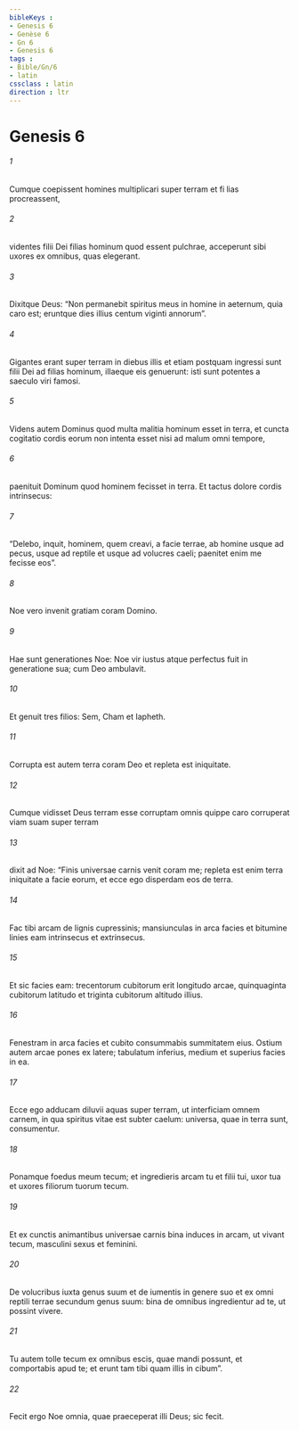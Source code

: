```yaml
---
bibleKeys : 
- Genesis 6
- Genèse 6
- Gn 6
- Genesis 6
tags : 
- Bible/Gn/6
- latin
cssclass : latin
direction : ltr
---
```


# Genesis 6

###### 1
Cumque coepissent homines multiplicari super terram et fi lias procreassent, 
###### 2
videntes filii Dei filias hominum quod essent pulchrae, acceperunt sibi uxores ex omnibus, quas elegerant. 
###### 3
Dixitque Deus: “Non permanebit spiritus meus in homine in aeternum, quia caro est; eruntque dies illius centum viginti annorum”. 
###### 4
Gigantes erant super terram in diebus illis et etiam postquam ingressi sunt filii Dei ad filias hominum, illaeque eis genuerunt: isti sunt potentes a saeculo viri famosi.
###### 5
Videns autem Dominus quod multa malitia hominum esset in terra, et cuncta cogitatio cordis eorum non intenta esset nisi ad malum omni tempore, 
###### 6
paenituit Dominum quod hominem fecisset in terra. Et tactus dolore cordis intrinsecus: 
###### 7
“Delebo, inquit, hominem, quem creavi, a facie terrae, ab homine usque ad pecus, usque ad reptile et usque ad volucres caeli; paenitet enim me fecisse eos”.
###### 8
Noe vero invenit gratiam coram Domino.
###### 9
Hae sunt generationes Noe: Noe vir iustus atque perfectus fuit in generatione sua; cum Deo ambulavit. 
###### 10
Et genuit tres filios: Sem, Cham et Iapheth.
###### 11
Corrupta est autem terra coram Deo et repleta est iniquitate. 
###### 12
Cumque vidisset Deus terram esse corruptam  omnis quippe caro corruperat viam suam super terram  
###### 13
dixit ad Noe: “Finis universae carnis venit coram me; repleta est enim terra iniquitate a facie eorum, et ecce ego disperdam eos de terra.
###### 14
Fac tibi arcam de lignis cupressinis; mansiunculas in arca facies et bitumine linies eam intrinsecus et extrinsecus. 
###### 15
Et sic facies eam: trecentorum cubitorum erit longitudo arcae, quinquaginta cubitorum latitudo et triginta cubitorum altitudo illius. 
###### 16
Fenestram in arca facies et cubito consummabis summitatem eius. Ostium autem arcae pones ex latere; tabulatum inferius, medium et superius facies in ea.
###### 17
Ecce ego adducam diluvii aquas super terram, ut interficiam omnem carnem, in qua spiritus vitae est subter caelum: universa, quae in terra sunt, consumentur. 
###### 18
Ponamque foedus meum tecum; et ingredieris arcam tu et filii tui, uxor tua et uxores filiorum tuorum tecum. 
###### 19
Et ex cunctis animantibus universae carnis bina induces in arcam, ut vivant tecum, masculini sexus et feminini. 
###### 20
De volucribus iuxta genus suum et de iumentis in genere suo et ex omni reptili terrae secundum genus suum: bina de omnibus ingredientur ad te, ut possint vivere. 
###### 21
Tu autem tolle tecum ex omnibus escis, quae mandi possunt, et comportabis apud te; et erunt tam tibi quam illis in cibum”.
###### 22
Fecit ergo Noe omnia, quae praeceperat illi Deus; sic fecit.
